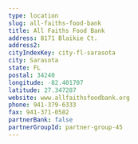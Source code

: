 ```yaml
---
type: location
slug: all-faiths-food-bank
title: All Faiths Food Bank
address: 8171 Blaikie Ct.
address2: 
cityIndexKey: city-fl-sarasota
city: Sarasota
state: FL
postal: 34240
longitude: -82.401707
latitude: 27.347287
website: www.allfaithsfoodbank.org
phone: 941-379-6333
fax: 941-371-0582
partnerBank: false
partnerGroupId: partner-group-45
---
```

